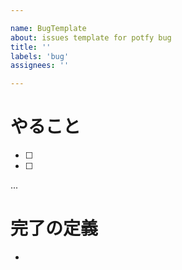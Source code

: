 ```yaml
---

name: BugTemplate
about: issues template for potfy bug
title: ''
labels: 'bug'
assignees: ''

---
```


# やること
- [ ] 
- [ ] 
...

# 完了の定義
- 